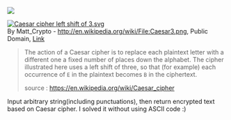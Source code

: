 ![](https://img.shields.io/badge/Language-Python3-brightgreen?style=flat-square)

<p><a href="https://commons.wikimedia.org/wiki/File:Caesar_cipher_left_shift_of_3.svg#/media/File:Caesar_cipher_left_shift_of_3.svg"><img src="https://upload.wikimedia.org/wikipedia/commons/thumb/4/4a/Caesar_cipher_left_shift_of_3.svg/1200px-Caesar_cipher_left_shift_of_3.svg.png" alt="Caesar cipher left shift of 3.svg"></a><br>By Matt_Crypto - <a class="external free" href="https://en.wikipedia.org/wiki/File:Caesar3.png">http://en.wikipedia.org/wiki/File:Caesar3.png</a>, Public Domain, <a href="https://commons.wikimedia.org/w/index.php?curid=30693472">Link</a></p>

> The action of a Caesar cipher is to replace each plaintext letter with a different one a fixed number of places down the alphabet. The cipher illustrated here uses a left shift of three, so that (for example) each occurrence of `E` in the plaintext becomes `B` in the ciphertext.
>
> source : <https://en.wikipedia.org/wiki/Caesar_cipher>

Input arbitrary string(including punctuations), then return encrypted text based on Caesar cipher. I solved it without using ASCII code :)